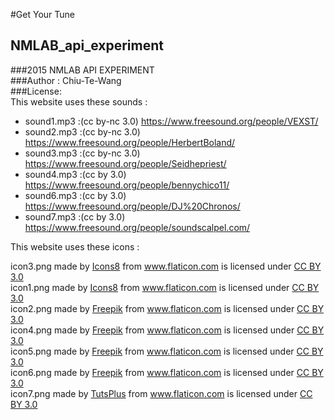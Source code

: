 #Get Your Tune
## NMLAB_api_experiment
###2015 NMLAB API EXPERIMENT<br>
###Author : Chiu-Te-Wang<br>
###License:<br>
This website uses these sounds :<br>
* sound1.mp3 :(cc by-nc 3.0) https://www.freesound.org/people/VEXST/ <br>
* sound2.mp3 :(cc by-nc 3.0) https://www.freesound.org/people/HerbertBoland/ <br>
* sound3.mp3 :(cc by-nc 3.0) https://www.freesound.org/people/Seidhepriest/ <br>
* sound4.mp3 :(cc by 3.0) https://www.freesound.org/people/bennychico11/ <br>
* sound6.mp3 :(cc by 3.0) https://www.freesound.org/people/DJ%20Chronos/ <br> 
* sound7.mp3 :(cc by 3.0) https://www.freesound.org/people/soundscalpel.com/ <br>

This website uses these icons :<br>
<div>icon3.png made by <a href="http://www.icons8.com" title="Icons8">Icons8</a> from <a href="http://www.flaticon.com" title="Flaticon">www.flaticon.com</a> is licensed under <a href="http://creativecommons.org/licenses/by/3.0/" title="Creative Commons BY 3.0">CC BY 3.0</a></div>
<div>icon1.png made by <a href="http://www.icons8.com" title="Icons8">Icons8</a> from <a href="http://www.flaticon.com" title="Flaticon">www.flaticon.com</a> is licensed under <a href="http://creativecommons.org/licenses/by/3.0/" title="Creative Commons BY 3.0">CC BY 3.0</a></div>
<div>icon2.png made by <a href="http://www.freepik.com" title="Freepik">Freepik</a> from <a href="http://www.flaticon.com" title="Flaticon">www.flaticon.com</a> is licensed under <a href="http://creativecommons.org/licenses/by/3.0/" title="Creative Commons BY 3.0">CC BY 3.0</a></div>
<div>icon4.png made by <a href="http://www.freepik.com" title="Freepik">Freepik</a> from <a href="http://www.flaticon.com" title="Flaticon">www.flaticon.com</a> is licensed under <a href="http://creativecommons.org/licenses/by/3.0/" title="Creative Commons BY 3.0">CC BY 3.0</a></div>
<div>icon5.png made by <a href="http://www.freepik.com" title="Freepik">Freepik</a> from <a href="http://www.flaticon.com" title="Flaticon">www.flaticon.com</a> is licensed under <a href="http://creativecommons.org/licenses/by/3.0/" title="Creative Commons BY 3.0">CC BY 3.0</a></div>
<div>icon6.png made by <a href="http://www.freepik.com" title="Freepik">Freepik</a> from <a href="http://www.flaticon.com" title="Flaticon">www.flaticon.com</a> is licensed under <a href="http://creativecommons.org/licenses/by/3.0/" title="Creative Commons BY 3.0">CC BY 3.0</a></div>
<div>icon7.png made by <a href="http://tutsplus.com" title="TutsPlus">TutsPlus</a> from <a href="http://www.flaticon.com" title="Flaticon">www.flaticon.com</a> is licensed under <a href="http://creativecommons.org/licenses/by/3.0/" title="Creative Commons BY 3.0">CC BY 3.0</a></div>
